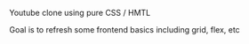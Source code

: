 Youtube clone using pure CSS / HMTL

Goal is to refresh some frontend basics including grid, flex, etc 